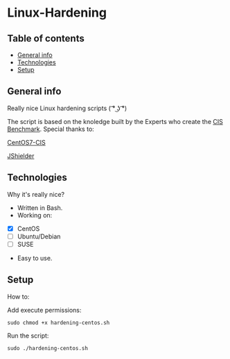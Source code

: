 # Linux-Hardening

## Table of contents
* [General info](#general-info)
* [Technologies](#technologies)
* [Setup](#setup)

## General info
Really nice Linux hardening scripts ( ͡° ͜ʖ ͡°)

The script is based on the knoledge built by the Experts who create the [CIS Benchmark](https://www.cisecurity.org/). Special thanks to:

[CentOS7-CIS](https://github.com/radsec/CentOS7-CIS)

[JShielder](https://github.com/Jsitech/JShielder)

## Technologies
Why it's really nice?
* Written in Bash.
* Working on:
- [x] CentOS
- [ ] Ubuntu/Debian
- [ ] SUSE
* Easy to use.

## Setup
How to:

Add execute permissions:
```
sudo chmod +x hardening-centos.sh
```
Run the script:
```
sudo ./hardening-centos.sh
```
